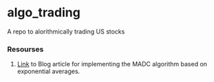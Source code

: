 # algo_trading
A repo to alorithmically trading US stocks
### Resourses
 1. [Link](https://medium.com/codex/algorithmic-trading-with-macd-in-python-1c2769a6ad1b) to Blog article for implementing the MADC algorithm based on exponential averages.
